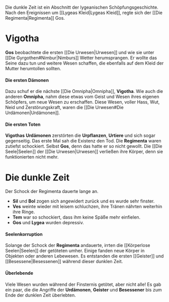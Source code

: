 Die dunkle Zeit ist ein Abschnitt der lygeanischen Schöpfungsgeschichte. Nach den Ereignissen um [[Lygeas Kleid|Lygeas Kleid]], regte sich der [[Die Regimenta|Regimenta]] Gos.
# Vigotha
**Gos** beobachtete die ersten [[Die Urwesen|Urwesen]] und wie sie unter [[Die Gyrgothen#Nimbur|Nimburs]] Wetter herumsprangen. Er wollte das Seine dazu tun und weitere Wesen schaffen, die ebenfalls auf dem Kleid der Mutter herumtollen sollten.
#### Die ersten Dämonen
Dazu schuf er die nächste [[Die Omnipha|Omnipha]], **Vigotha**. Wie auch die anderen **Omnipha**, nahm diese etwas vom Geist und Wesen ihres eigenen Schöpfers, um neue Wesen zu erschaffen. Diese Wesen, voller Hass, Wut, Neid und Zerstörungskraft, waren die [[Die Urwesen#Die Urdämonen|Urdämonen]].
#### Die ersten Toten
**Vigothas** **Urdämonen** zerstörten die **Urpflanzen**, **Urtiere** und sich sogar gegenseitig. Das erste Mal sah die Existenz den Tod. Die **Regimenta** waren zutiefst schockiert. Selbst **Gos**, denn das hatte er so nicht gewollt. Die [[Die Seele|Seelen]] der [[Die Urwesen|Urwesen]] verließen ihre Körper, denn sie funktionierten nicht mehr.
# Die dunkle Zeit
Der Schock der Regimenta dauerte lange an.
- **Sil** und **Bol** zogen sich angewidert zurück und es wurde sehr finster.
- **Ves** weinte wieder mit leisem schluchzen, ihre Tränen nährten weiterhin ihre Ringe.
- **Tem** war so schockiert, dass ihm keine Späße mehr einfielen.
- **Gos** und **Lygea** wurden depressiv.
#### Seelenkorruption
Solange der Schock der **Regimenta** andauerte, irrten die [[Körperlose Seelen|Seelen]] der getöteten umher. Einige fanden neue Körper in Objekten oder anderen Lebewesen. Es entstanden die ersten [[Geister]] und [[Besessene|Besessenen]] während dieser dunklen Zeit.
#### Überlebende
Viele Wesen wurden während der Finsternis getötet, aber nicht alle! Es gab ein paar, die die Angriffe der **Urdämonen**, **Geister** und **Besessener** bis zum Ende der dunklen Zeit überlebten.